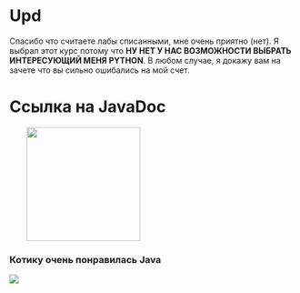 <h1>Upd</h1>
Спасибо что считаете лабы списанными, мне очень приятно (нет). 
Я выбрал этот курс потому что <b>НУ НЕТ У НАС ВОЗМОЖНОСТИ ВЫБРАТЬ ИНТЕРЕСУЮЩИЙ МЕНЯ PYTHON</b>. 
В любом случае, я докажу вам на зачете что вы сильно ошибались на мой счет.
<h1>Ссылка на JavaDoc</h1>
<a href="https://torgovatel.github.io/Java2022/">
  <img src="https://stepfor.top/wp-content/uploads/2014/11/pressme.gif" style="width: 200px; height: auto; margin-left: 30px">
</a>
<h3>Котику очень понравилась Java</h3>
<img src="https://www.meme-arsenal.com/memes/bfc022933b02e19d4e2de4e66759f474.jpg">

